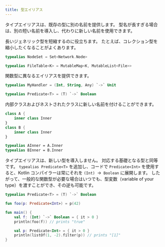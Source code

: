 ```yaml
---
title: 型エイリアス
---
```

タイプエイリアスは、既存の型に別の名前を提供します。
型名が長すぎる場合は、別の短い名前を導入し、代わりに新しい名前を使用できます。

長いジェネリック型を短縮するのに役立ちます。
たとえば、コレクション型を縮小したくなることがよくあります。

```kotlin
typealias NodeSet = Set<Network.Node>

typealias FileTable<K> = MutableMap<K, MutableList<File>>
```

関数型に異なるエイリアスを提供できます。

```kotlin
typealias MyHandler = (Int, String, Any) `->` Unit

typealias Predicate<T> = (T) `->` Boolean
```

内部クラスおよびネストされたクラスに新しい名前を付けることができます。

```kotlin
class A {
    inner class Inner
}
class B {
    inner class Inner
}

typealias AInner = A.Inner
typealias BInner = B.Inner
```

タイプエイリアスは、新しい型を導入しません。
対応する基礎となる型と同等です。
`typealias Predicate<T>` を追加し、コードで `Predicate<Int>` を使用すると、Kotlin コンパイラーは常にそれを `(Int) `->` Boolean` に展開します。
したがって、一般的な関数型が必要な場合はいつでも、型変数（variable of your type）を渡すことができ、その逆も可能です。

```kotlin
typealias Predicate<T> = (T) `->` Boolean

fun foo(p: Predicate<Int>) = p(42)

fun main() {
    val f: (Int) `->` Boolean = { it > 0 }
    println(foo(f)) // prints "true"

    val p: Predicate<Int> = { it > 0 }
    println(listOf(1, -2).filter(p)) // prints "[1]"
}
```